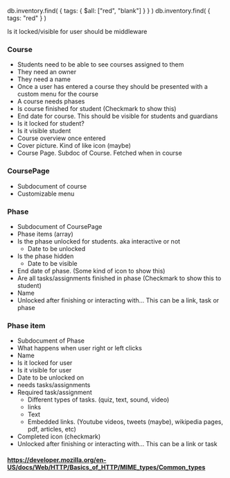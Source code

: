db.inventory.find( { tags: { \$all: ["red", "blank"] } } )
db.inventory.find( { tags: "red" } )

Is it locked/visible for user should be middleware

### Course

- Students need to be able to see courses assigned to them
- They need an owner
- They need a name
- Once a user has entered a course they should be presented with a custom menu for the course
- A course needs phases
- Is course finished for student (Checkmark to show this)
- End date for course. This should be visible for students and guardians
- Is it locked for student?
- Is it visible student
- Course overview once entered
- Cover picture. Kind of like icon (maybe)
- Course Page. Subdoc of Course. Fetched when in course

### CoursePage

- Subdocument of course
- Customizable menu

### Phase

- Subdocument of CoursePage
- Phase items (array)
- Is the phase unlocked for students. aka interactive or not
  - Date to be unlocked
- Is the phase hidden
  - Date to be visible
- End date of phase. (Some kind of icon to show this)
- Are all tasks/assignments finished in phase (Checkmark to show this to student)
- Name
- Unlocked after finishing or interacting with... This can be a link, task or phase

### Phase item

- Subdocument of Phase
- What happens when user right or left clicks
- Name
- Is it locked for user
- Is it visible for user
- Date to be unlocked on
- needs tasks/assignments
- Required task/assignment
  - Different types of tasks. (quiz, text, sound, video)
  - links
  - Text
  - Embedded links. (Youtube videos, tweets (maybe), wikipedia pages, pdf, articles, etc)
- Completed icon (checkmark)
- Unlocked after finishing or interacting with... This can be a link or task

#### https://developer.mozilla.org/en-US/docs/Web/HTTP/Basics_of_HTTP/MIME_types/Common_types
